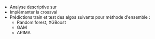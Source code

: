- Analyse descriptive sur 
- Implémanter la crossval
- Prédictions train et test des algos suivants pour méthode d'ensemble :
    - Random forest, XGBoost
    - GAM
    - ARIMA